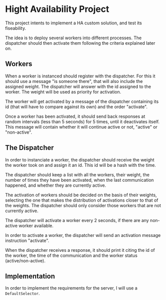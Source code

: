 # Hight Availability Project

This project intents to implement a HA custom solution, and test its fiseability.

The idea is to deploy several workers into different processes. The dispatcher should then activate them following the criteria explained later on.

## Workers

When a worker is instanced should register with the dispatcher. For this it should use a message "is someone there", that will also include the assigned weight. The dispatcher will answer with the id assigned to the worker. The weight will be used as priority for activation.

The worker will get activated by a message of the dispatcher containing its id (that will have to compare against its own) and the order "activate".

Once a worker has been activated, it should send back responses at random intervals (less than 5 seconds) for 5 times, until it deactivates itself. This message will contain whether it will continue active or not, "active" or "non-active".

## The Dispatcher

In order to instanciate a worker, the dispatcher should receive the weight the worker took on and assign it an id. This id will be a hash with the time.

The dispatcher should keep a list with all the workers, their weight, the number of times they have been activated, when the last communication happened, and whether they are currently active.

The activation of workers should be decided on the basis of their weights, selecting the one that makes the distribution of activations closer to that of the weights. The dispatcher should only consider those workers that are not currently active.

The dispatcher will activate a worker every 2 seconds, if there are any non-active worker available.

In order to activate a worker, the dispatcher will send an activation message instruction "activate".

When the dispatcher receives a response, it should print it citing the id of the worker, the time of the communication and the worker status (active/non-active).

## Implementation

In order to implement the requirements for the server, I will use a `DefaultSelector`.
